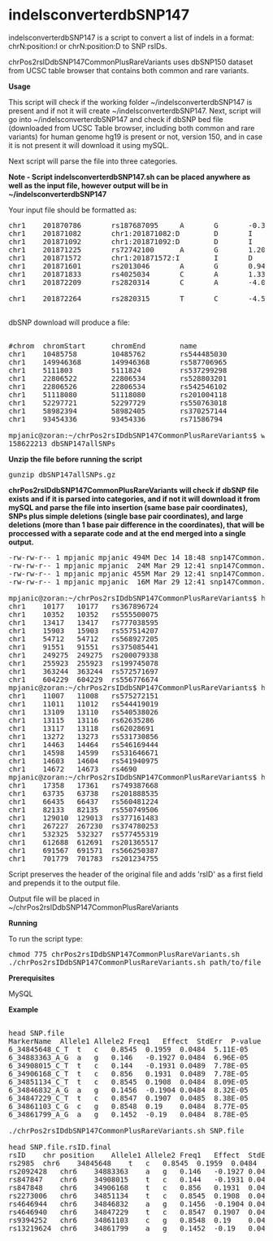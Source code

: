 # indelsconverterdbSNP147


indelsconverterdbSNP147 is a script to convert a list of indels in a format: chrN:position:I or chrN:position:D to SNP rsIDs. 

chrPos2rsIDdbSNP147CommonPlusRareVariants uses dbSNP150 dataset from UCSC table browser that contains both common and rare variants.

**Usage**

This script will check if the working folder ~/indelsconverterdbSNP147 is present and if not it will create ~/indelsconverterdbSNP147. Next, script will go into ~/indelsconverterdbSNP147 and check if dbSNP bed file (downloaded from UCSC Table browser, including both common and rare variants) for human genome hg19 is present or not, version 150, and in case it is not present it will download it using mySQL.

Next script will parse the file into three categories.

**Note - Script indelsconverterdbSNP147.sh can be placed anywhere as well as the input file, however output will be in ~/indelsconverterdbSNP147**

Your input file should be formatted as:

<pre>
chr1    201870786       rs187687095     A       G       -0.361906
chr1    201871082       chr1:201871082:D        D       I       -4.14718
chr1    201871092       chr1:201871092:D        D       I       -3.96472
chr1    201871225       rs72742100      A       G       1.20373
chr1    201871572       chr1:201871572:I        I       D       -3.8248
chr1    201871601       rs2013046       A       G       0.944278
chr1    201871833       rs4025034       C       A       1.33303
chr1    201872209       rs2820314       C       A       -4.02326
 
chr1    201872264       rs2820315       T       C       -4.52362

</pre>

dbSNP download will produce a file:

<pre>

#chrom  chromStart      chromEnd        name
chr1    10485758        10485762        rs544485030
chr1    149946368       149946368       rs587706965
chr1    5111803         5111824         rs537299298
chr1    22806522        22806534        rs528803201
chr1    22806526        22806534        rs542546102
chr1    51118080        51118080        rs201004118
chr1    52297721        52297729        rs550763018
chr1    58982394        58982405        rs370257144
chr1    93454336        93454336        rs71586794

mpjanic@zoran:~/chrPos2rsIDdbSNP147CommonPlusRareVariants$ wc -l dbSNP147allSNPs
158622213 dbSNP147allSNPs
</pre>

**Unzip the file before running the script**

<pre>
gunzip dbSNP147allSNPs.gz
</pre>

**chrPos2rsIDdbSNP147CommonPlusRareVariants will check if dbSNP file exists and if it is parsed into categories, and if not it will download it from mySQL and parse the file into insertion (same base pair coordinates), SNPs plus simple deletions (single base pair coordinates), and large deletions (more than 1 base pair difference in the coordinates), that will be proccessed with a separate code and at the end merged into a single output.**

<pre>
-rw-rw-r-- 1 mpjanic mpjanic 494M Dec 14 18:48 snp147Common.bed
-rw-rw-r-- 1 mpjanic mpjanic  24M Mar 29 12:41 snp147Common.bed.insertions
-rw-rw-r-- 1 mpjanic mpjanic 455M Mar 29 12:41 snp147Common.bed.snp.plus.simple.deletions
-rw-rw-r-- 1 mpjanic mpjanic  16M Mar 29 12:41 snp147Common.bed.large.deletions

mpjanic@zoran:~/chrPos2rsIDdbSNP147CommonPlusRareVariants$ head snp147Common.bed.insertions
chr1	10177	10177	rs367896724
chr1	10352	10352	rs555500075
chr1	13417	13417	rs777038595
chr1	15903	15903	rs557514207
chr1	54712	54712	rs568927205
chr1	91551	91551	rs375085441
chr1	249275	249275	rs200079338
chr1	255923	255923	rs199745078
chr1	363244	363244	rs572571697
chr1	604229	604229	rs556776674
mpjanic@zoran:~/chrPos2rsIDdbSNP147CommonPlusRareVariants$ head snp147Common.bed.snp.plus.simple.deletions
chr1	11007	11008	rs575272151
chr1	11011	11012	rs544419019
chr1	13109	13110	rs540538026
chr1	13115	13116	rs62635286
chr1	13117	13118	rs62028691
chr1	13272	13273	rs531730856
chr1	14463	14464	rs546169444
chr1	14598	14599	rs531646671
chr1	14603	14604	rs541940975
chr1	14672	14673	rs4690
mpjanic@zoran:~/chrPos2rsIDdbSNP147CommonPlusRareVariants$ head snp147Common.bed.large.deletions
chr1	17358	17361	rs749387668
chr1	63735	63738	rs201888535
chr1	66435	66437	rs560481224
chr1	82133	82135	rs550749506
chr1	129010	129013	rs377161483
chr1	267227	267230	rs374780253
chr1	532325	532327	rs577455319
chr1	612688	612691	rs201365517
chr1	691567	691571	rs566250387
chr1	701779	701783	rs201234755
</pre>

Script preserves the header of the original file and adds 'rsID' as a first field and prepends it to the output file.  

Output file will be placed in ~/chrPos2rsIDdbSNP147CommonPlusRareVariants

**Running**

To run the script type:
<pre>
chmod 775 chrPos2rsIDdbSNP147CommonPlusRareVariants.sh 
./chrPos2rsIDdbSNP147CommonPlusRareVariants.sh path/to/file
</pre>

**Prerequisites**

MySQL

**Example**

<pre> 
head SNP.file
MarkerName	Allele1	Allele2	Freq1	Effect	StdErr	P-value	Direction	
6_34845648_C_T	t	c	0.8545	0.1959	0.0484	5.11E-05	++	
6_34883363_A_G	a	g	0.146	-0.1927	0.0484	6.96E-05	--	
6_34908015_C_T	t	c	0.144	-0.1931	0.0489	7.78E-05	--	
6_34906168_C_T	t	c	0.856	0.1931	0.0489	7.78E-05	++	
6_34851134_C_T	t	c	0.8545	0.1908	0.0484	8.09E-05	++	
6_34846832_A_G	a	g	0.1456	-0.1904	0.0484	8.32E-05	--	
6_34847229_C_T	t	c	0.8547	0.1907	0.0485	8.38E-05	++	
6_34861103_C_G	c	g	0.8548	0.19	0.0484	8.77E-05	++	
6_34861799_A_G	a	g	0.1452	-0.19	0.0484	8.78E-05	--	

./chrPos2rsIDdbSNP147CommonPlusRareVariants.sh SNP.file

head SNP.file.rsID.final
rsID	chr	position	Allele1	Allele2	Freq1	Effect	StdErr	P-value	Direction	
rs2985	chr6	34845648	t	c	0.8545	0.1959	0.0484	5.11E-05	++	
rs2092428	chr6	34883363	a	g	0.146	-0.1927	0.0484	6.96E-05	--	
rs847847	chr6	34908015	t	c	0.144	-0.1931	0.0489	7.78E-05	--	
rs847848	chr6	34906168	t	c	0.856	0.1931	0.0489	7.78E-05	++	
rs2273006	chr6	34851134	t	c	0.8545	0.1908	0.0484	8.09E-05	++	
rs4646944	chr6	34846832	a	g	0.1456	-0.1904	0.0484	8.32E-05	--	
rs4646940	chr6	34847229	t	c	0.8547	0.1907	0.0485	8.38E-05	++	
rs9394252	chr6	34861103	c	g	0.8548	0.19	0.0484	8.77E-05	++	
rs13219624	chr6	34861799	a	g	0.1452	-0.19	0.0484	8.78E-05	--	
</pre>
